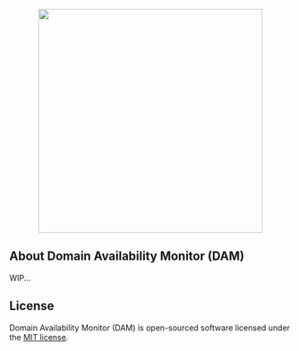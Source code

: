 <p align="center"><a href="https://laravel.com" target="_blank"><img src="https://raw.githubusercontent.com/laravel/art/master/logo-lockup/5%20SVG/2%20CMYK/1%20Full%20Color/laravel-logolockup-cmyk-red.svg" width="400"></a></p>

## About Domain Availability Monitor (DAM)
WIP...

## License

Domain Availability Monitor (DAM) is open-sourced software licensed under the [MIT license](https://opensource.org/licenses/MIT).
